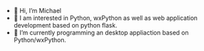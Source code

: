 - 👋 Hi, I’m Michael
- 👀 I am interested in Python, wxPython as well as web application development based on python flask.
- 🌱 I’m currently programming an desktop appliaction based on Python/wxPython.
<!--- 📫 How to reach me? Send me an email to michel@micson.ch --->

<!---
micson8608/micson8608 is a ✨ special ✨ repository because its `README.md` (this file) appears on your GitHub profile.
You can click the Preview link to take a look at your changes.
--->
